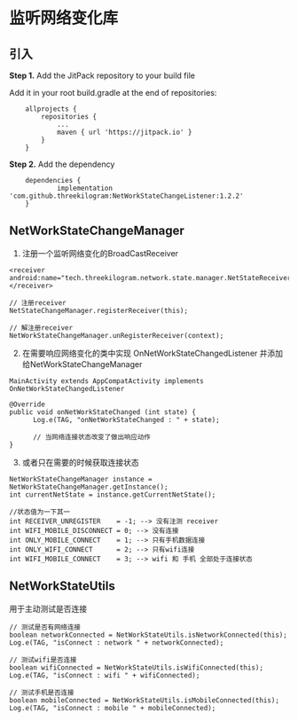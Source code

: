 # 监听网络变化库

## 引入

**Step 1.** Add the JitPack repository to your build file

Add it in your root build.gradle at the end of repositories:

```
	allprojects {
		repositories {
			...
			maven { url 'https://jitpack.io' }
		}
	}
```

**Step 2.** Add the dependency

```
	dependencies {
	        implementation 'com.github.threekilogram:NetWorkStateChangeListener:1.2.2'
	}
```

## NetWorkStateChangeManager

1. 注册一个监听网络变化的BroadCastReceiver

```
<receiver android:name="tech.threekilogram.network.state.manager.NetStateReceiver">
</receiver>
```

```
// 注册receiver
NetStateChangeManager.registerReceiver(this);
```

```
// 解注册receiver
NetWorkStateChangeManager.unRegisterReceiver(context);
```

2. 在需要响应网络变化的类中实现 OnNetWorkStateChangedListener 并添加给NetWorkStateChangeManager

```
MainActivity extends AppCompatActivity implements OnNetWorkStateChangedListener
```

```
@Override
public void onNetWorkStateChanged (int state) {
      Log.e(TAG, "onNetWorkStateChanged : " + state);
      
      // 当网络连接状态改变了做出响应动作
}
```

3. 或者只在需要的时候获取连接状态

```
NetWorkStateChangeManager instance = NetWorkStateChangeManager.getInstance();
int currentNetState = instance.getCurrentNetState();

//状态值为一下其一
int RECEIVER_UNREGISTER    = -1; --> 没有注测 receiver
int WIFI_MOBILE_DISCONNECT = 0; --> 没有连接
int ONLY_MOBILE_CONNECT    = 1; --> 只有手机数据连接
int ONLY_WIFI_CONNECT      = 2; --> 只有wifi连接
int WIFI_MOBILE_CONNECT    = 3; --> wifi 和 手机 全部处于连接状态
```



## NetWorkStateUtils

用于主动测试是否连接

```
// 测试是否有网络连接
boolean networkConnected = NetWorkStateUtils.isNetworkConnected(this);
Log.e(TAG, "isConnect : network " + networkConnected);

// 测试wifi是否连接
boolean wifiConnected = NetWorkStateUtils.isWifiConnected(this);
Log.e(TAG, "isConnect : wifi " + wifiConnected);

// 测试手机是否连接
boolean mobileConnected = NetWorkStateUtils.isMobileConnected(this);
Log.e(TAG, "isConnect : mobile " + mobileConnected);
```